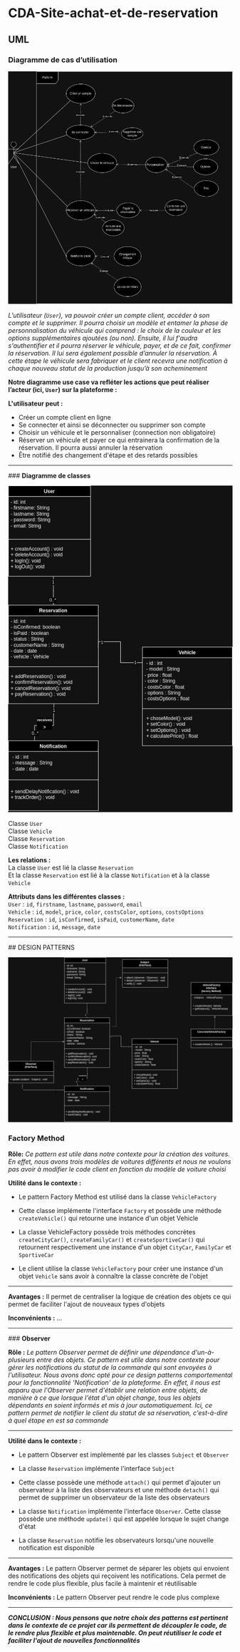 # CDA-Site-achat-et-de-reservation

## UML

### **Diagramme de cas d’utilisation**

![Image-diag-une-case](./Diagrammes/Diag.-Usecase-final.drawio.png)

_L’utilisateur (`User`), va pouvoir créer un compte client, accéder à son compte et le supprimer. Il pourra choisir un modèle et entamer la phase de personnalisation du véhicule qui comprend : le choix de la couleur et les options supplémentaires ajoutées (ou non). Ensuite, il lui f'audra s'authentifier et il pourra réserver le véhicule, payer, et de ce fait, confirmer la réservation. Il lui sera également possible d’annuler la réservation. À cette étape le véhicule sera fabriquer et le client recevra une notification à chaque nouveau statut de la production jusqu’à son acheminement_

**Notre diagramme use case va refléter les actions que peut réaliser l’acteur (ici, `User`) sur la plateforme :**

**L'utilisateur peut :**

- Créer un compte client en ligne
- Se connecter et ainsi se déconnecter ou supprimer son compte
- Choisir un véhicule et le personnaliser (connection non obligatoire)
- Réserver un véhicule et payer ce qui entrainera la confirmation de la réservation. Il pourra aussi annuler la réservation
- Être notifié des changement d'étape et des retards possibles

---

### **Diagramme de classes**

![Image-diag-classes](./Diagrammes/Diagramme%20classes.drawio.png)

Classe `User`\
Classe `Vehicle`\
Classe `Reservation`\
Classe `Notification`

**Les relations :**\
La classe `User` est lié la classe `Reservation`\
Et la classe `Reservation` est lié à la classe `Notification` et à la classe `Vehicle`

**Attributs dans les différentes classes :**\
`User` : `id`, `firstname`, `lastname`, `password`, `email`\
`Vehicle` : `id`, `model`, `price`, `color`, `costsColor`, `options`, `costsOptions`\
`Reservation` : `id`, `isConfirmed`, `isPaid`, `customerName`, `date`\
`Notification` : `id`, `message`, `date`

---

## DESIGN PATTERNS

![Image-diag-classes-avec-patterns](./Diagrammes/Diag.-classes%20avec%20patterns.drawio.png)

### **Factory Method**

**Rôle:** _Ce pattern est utile dans notre contexte pour la création des voitures. En effet, nous avons trois modèles de voitures différents et nous ne voulons pas avoir à modifier le code client en fonction du modèle de voiture choisi_

**Utilité dans le contexte :**

- Le pattern Factory Method est utilisé dans la classe `VehicleFactory`

- Cette classe implémente l'interface `Factory` et possède une méthode `createVehicle()` qui retourne une instance d'un objet Vehicle

- La classe VehicleFactory possède trois méthodes concrètes `createCityCar()`, `createFamilyCar()` et `createSportiveCar()` qui retournent respectivement une instance d'un objet `CityCar`, `FamilyCar` et `SportiveCar`

- Le client utilise la classe `VehicleFactory` pour créer une instance d'un objet `Vehicle` sans avoir à connaître la classe concrète de l'objet

---

**Avantages :**
Il permet de centraliser la logique de création des objets ce qui permet de faciliter l'ajout de nouveaux types d'objets

**Inconvénients :**
...

---

### **Observer**

**Rôle :** _Le pattern Observer permet de définir une dépendance d'un-à-plusieurs entre des objets. Ce pattern est utile dans notre contexte pour gérer les notifications du statut de la commande qui sont envoyées à l'utilisateur. Nous avons donc opté pour ce design patterns comportemental pour la fonctionnalité 'Notification' de la plateforme. En effet, il nous est apparu que l'Observer permet d'établir une relation entre objets, de manière à ce que lorsque l'état d'un objet change, tous les objets dépendants en soient informés et mis à jour automatiquement. Ici, ce pattern permet de notifier le client du statut de sa réservation, c'est-à-dire à quel étape en est sa commande_

---

**Utilité dans le contexte :**

- Le pattern Observer est implémenté par les classes `Subject` et `Observer`

- La classe `Reservation` implémente l'interface `Subject`

- Cette classe possède une méthode `attach()` qui permet d'ajouter un observateur à la liste des observateurs et une méthode `detach()` qui permet de supprimer un observateur de la liste des observateurs

- La classe `Notification` implémente l'interface `Observer`. Cette classe possède une méthode `update()` qui est appelée lorsque le sujet change d'état

- La classe `Reservation` notifie les observateurs lorsqu'une nouvelle notification est disponible

---

**Avantages :**
Le pattern Observer permet de séparer les objets qui envoient des notifications des objets qui reçoivent les notifications. Cela permet de rendre le code plus flexible, plus facile à maintenir et réutilisable

**Inconvénients :**
Le pattern Observer peut rendre le code plus complexe

---

**_CONCLUSION : Nous pensons que notre choix des patterns est pertinent dans le contexte de ce projet car ils permettent de découpler le code, de le rendre plus flexible et plus maintenable. On peut réutiliser le code et faciliter l'ajout de nouvelles fonctionnalités_**
